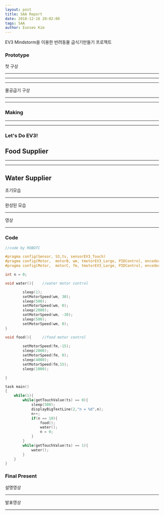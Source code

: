 ```yaml
---
layout: post
title: SAA Report
date: 2018-12-16 20:02:00
tags: SAA
author: Eunseo Kim
---
```


EV3 Mindstorm을 이용한 반려동물 급식기만들기 프로젝트


### Prototype

첫 구상

<hr />

<amp-img src="{{ site.baseurl }}assets/images/SAA media/Prototype.jpeg" width="691" height="435" layout="responsive" alt="" class="mb3"></amp-img>

<hr />
<hr />

물공급기 구상

<hr />

<amp-img src="{{ site.baseurl }}assets/images/SAA media/PrototypeWater.jpeg" width="691" height="435" layout="responsive" alt="" class="mb3"></amp-img>

<hr />

<amp-img src="{{ site.baseurl }}assets/images/SAA media/PrototypeWater2.jpeg" width="691" height="435" layout="responsive" alt="" class="mb3"></amp-img>



### Making

<hr />

<amp-img src="{{ site.baseurl }}assets/images/SAA media/making1.jpeg" width="691" height="435" layout="responsive" alt="" class="mb3"></amp-img>

<hr />

<amp-img src="{{ site.baseurl }}assets/images/SAA media/making2.jpeg" width="691" height="435" layout="responsive" alt="" class="mb3"></amp-img>



### Let's Do EV3!


## Food Supplier


<amp-youtube width="480"
  height="270"
  layout="responsive"
  data-videoid="J7-7JCE1QAQ">
</amp-youtube>

<hr />

<amp-youtube width="480"
  height="270"
  layout="responsive"
  data-videoid="0plF8n5eeMw">
</amp-youtube>

<hr />


## Water Supplier

초기모습

<hr />

<amp-img src="{{ site.baseurl }}assets/images/SAA media/WaterFirst.jpeg" width="691" height="435" layout="responsive" alt="" class="mb3"></amp-img>


완성된 모습

<hr />

<amp-img src="{{ site.baseurl }}assets/images/SAA media/WaterFinal.jpeg" width="691" height="435" layout="responsive" alt="" class="mb3"></amp-img>


영상

<amp-youtube width="480"
  height="270"
  layout="responsive"
  data-videoid="r0fZkT284IM">
</amp-youtube>

<hr />



### Code

```c
//code by ROBOTC

#pragma config(Sensor, S3,ts, sensorEV3_Touch)
#pragma config(Motor,  motorB, wm, tmotorEV3_Large, PIDControl, encoder)
#pragma config(Motor,  motorC, fm, tmotorEV3_Large, PIDControl, encoder)

int n = 0;

void water(){    //water motor control

		sleep(1);
		setMotorSpeed(wm, 30);
		sleep(500);
		setMotorSpeed(wm, 0);   
		sleep(2000);
		setMotorSpeed(wm, -30);
		sleep(500);
		setMotorSpeed(wm, 0);
}

void food(){     //food motor control
    
		setMotorSpeed(fm,-15);
		sleep(2000);
		setMotorSpeed(fm, 0);
		sleep(4000);
		setMotorSpeed(fm,15);
		sleep(1000);

}

task main()
{
	while(1){
		while(getTouchValue(ts) == 0){
			sleep(500);
			displayBigTextLine(2,"n = %d",n);
			n++;
			if(n == 10){
				food();
				water();
				n = 0;
			}
		}
		while(getTouchValue(ts) == 1){
			water();
		}
	}
}
```


### Final Present

설명영상

<amp-youtube width="480"
  height="270"
  layout="responsive"
  data-videoid="KB6WvU1vwwQ">
</amp-youtube>

<hr />


발표영상

<amp-youtube width="480"
  height="270"
  layout="responsive"
  data-videoid="8rUC18QhV14">
</amp-youtube>

<hr />







